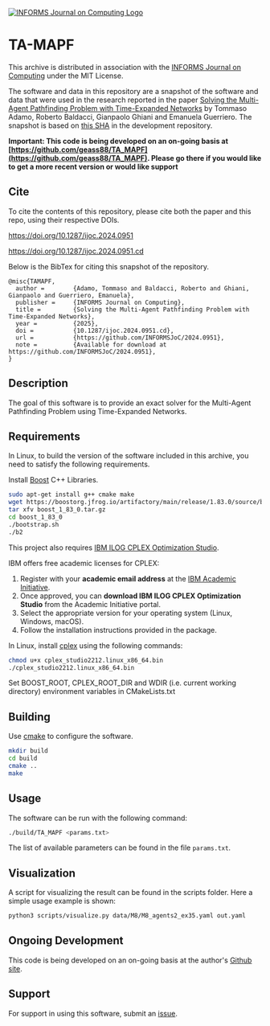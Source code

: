 [![INFORMS Journal on Computing Logo](https://INFORMSJoC.github.io/logos/INFORMS_Journal_on_Computing_Header.jpg)](https://pubsonline.informs.org/journal/ijoc)

# TA-MAPF

This archive is distributed in association with the [INFORMS Journal on
Computing](https://pubsonline.informs.org/journal/ijoc) under the MIT License.

The software and data in this repository are a snapshot of the software and data
that were used in the research reported in the paper 
[Solving the Multi-Agent Pathfinding Problem with
Time-Expanded Networks](https://doi.org/10.1287/ijoc.2024.0951) by Tommaso Adamo, Roberto Baldacci, Gianpaolo Ghiani and Emanuela Guerriero. 
The snapshot is based on 
[this SHA](https://github.com/geass88/TA_MAPF/commit/2704e651d587cb14095d546377d7c7e99c110020) 
in the development repository. 

**Important: This code is being developed on an on-going basis at 
[https://github.com/geass88/TA_MAPF](https://github.com/geass88/TA_MAPF). Please go there if you would like to
get a more recent version or would like support**

## Cite

To cite the contents of this repository, please cite both the paper and this repo, using their respective DOIs.

https://doi.org/10.1287/ijoc.2024.0951

https://doi.org/10.1287/ijoc.2024.0951.cd

Below is the BibTex for citing this snapshot of the repository.

```
@misc{TAMAPF,
  author =        {Adamo, Tommaso and Baldacci, Roberto and Ghiani, Gianpaolo and Guerriero, Emanuela},
  publisher =     {INFORMS Journal on Computing},
  title =         {Solving the Multi-Agent Pathfinding Problem with
Time-Expanded Networks},
  year =          {2025},
  doi =           {10.1287/ijoc.2024.0951.cd},
  url =           {https://github.com/INFORMSJoC/2024.0951},
  note =          {Available for download at https://github.com/INFORMSJoC/2024.0951},
}  
```

## Description

The goal of this software is to provide an exact solver for the Multi-Agent Pathfinding Problem using Time-Expanded Networks.

## Requirements

In Linux, to build the version of the software included in this archive, you need to satisfy the following requirements.

Install [Boost](https://www.boost.org/) C++ Libraries.

```bash
sudo apt-get install g++ cmake make
wget https://boostorg.jfrog.io/artifactory/main/release/1.83.0/source/boost_1_83_0.tar.gz
tar xfv boost_1_83_0.tar.gz
cd boost_1_83_0
./bootstrap.sh 
./b2 
```

This project also requires [IBM ILOG CPLEX Optimization Studio](https://www.ibm.com/it-it/products/ilog-cplex-optimization-studio).

IBM offers free academic licenses for CPLEX:
1. Register with your **academic email address** at the [IBM Academic Initiative](https://academic.ibm.com/).
2. Once approved, you can **download IBM ILOG CPLEX Optimization Studio** from the Academic Initiative portal.
3. Select the appropriate version for your operating system (Linux, Windows, macOS).
4. Follow the installation instructions provided in the package.

In Linux, install [cplex](https://www.ibm.com/it-it/products/ilog-cplex-optimization-studio) using the following commands:

```bash
chmod u+x cplex_studio2212.linux_x86_64.bin
./cplex_studio2212.linux_x86_64.bin
```

Set BOOST_ROOT, CPLEX_ROOT_DIR and WDIR (i.e. current working directory) environment variables in CMakeLists.txt

## Building

Use [cmake](https://cmake.org/) to configure the software.

```bash
mkdir build
cd build
cmake ..
make
```

## Usage

The software can be run with the following command:

```bash
./build/TA_MAPF <params.txt>
```

The list of available parameters can be found in the file `params.txt`.

## Visualization

A script for visualizing the result can be found in the scripts folder. Here a simple usage example is shown:

```bash
python3 scripts/visualize.py data/M8/M8_agents2_ex35.yaml out.yaml
```

## Ongoing Development

This code is being developed on an on-going basis at the author's
[Github site](https://github.com/geass88/TA_MAPF).

## Support

For support in using this software, submit an
[issue](https://github.com/geass88/TA_MAPF/issues/new).
